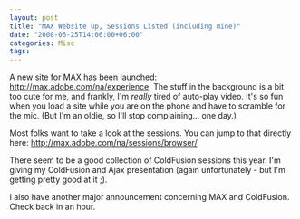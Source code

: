 ```yaml
---
layout: post
title: "MAX Website up, Sessions Listed (including mine)"
date: "2008-06-25T14:06:00+06:00"
categories: Misc 
tags: 
---
```


A new site for MAX has been launched: <a href="http://max.adobe.com/na/experience">http://max.adobe.com/na/experience</a>. The stuff in the background is a bit too cute for me, and frankly, I'm <i>really</i> tired of auto-play video. It's so fun when you load a site while you are on the phone and have to scramble for the mic. (But I'm an oldie, so I'll stop complaining... one day.)

Most folks want to take a look at the sessions. You can jump to that directly here: <a href="http://max.adobe.com/na/sessions/browser/">http://max.adobe.com/na/sessions/browser/</a>

There seem to be a good collection of ColdFusion sessions this year. I'm giving my ColdFusion and Ajax presentation (again unfortunately - but I'm getting pretty good at it ;). 

I also have another major announcement concerning MAX and ColdFusion. Check back in an hour.